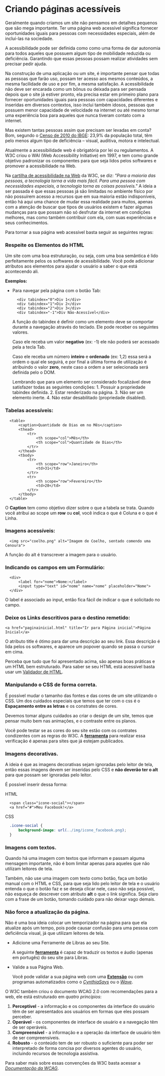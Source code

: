 # Criando páginas acessíveis

Geralmente quando criamos um site não pensamos em detalhes pequenos que são mega importante. Ter uma página web acessível significa fornecer oportunidades iguais para pessoas com necessidades especiais, além de incluí-las na sociedade.

A acessibilidade pode ser definida como como uma forma de dar autonomia para todos aqueles que possuem algum tipo de mobilidade reduzida ou deficiência. Garantindo que essas pessoas possam realizar atividades sem precisar pedir ajuda.

Na construção de uma aplicação ou um site, é importante pensar que todas as pessoas que farão uso, possam ter acesso aos mesmos conteúdos, a mesma facilidade de uso e por fim, a mesma satisfação. A acessibilidade não deve ser encarada como um bônus ou deixada para ser pensada depois que o site já estiver pronto, ela precisa estar em primeiro plano para fornecer oportunidades iguais para pessoas com capacidades diferentes e inseridas em diversos contextos, isso inclui também idosos, pessoas que possuem menor capacidade de velocidade na internet ou até mesmo tornar uma experiência boa para aqueles que nunca tiveram contato com a internet.

Mas existem tantas pessoas assim que precisam ser levadas em conta? Bom, segundo o [Censo de 2010 do IBGE](http://www.pessoacomdeficiencia.gov.br/app/sites/default/files/publicacoes/cartilha-censo-2010-pessoas-com-deficienciareduzido.pdf): 23,9% da população total, têm pelo menos algum tipo de deficiência – visual, auditiva, motora e intelectual.

Atualmente a acessibilidade web é obrigatória por lei ou regulamentos. A W3C criou o WAI \(Web Accessibility Initiative\) em 1997, e tem como grande objetivo padronizar os componentes para que seja lidos pelos softwares e promover a acessibilidade na Web.

Na [cartilha de acessibilidade na Web](http://www.w3c.br/pub/Materiais/PublicacoesW3C/cartilha-w3cbr-acessibilidade-web-fasciculo-I.html) da W3C, se diz: _"Para a maioria das pessoas, a tecnologia torna a vida mais fácil. Para uma pessoa com necessidades especiais, a tecnologia torna as coisas possíveis."_ A ideia a ser passada é que essas pessoas já são limitadas no ambiente físico por não possuírem acesso a recursos que em sua maioria estão indisponíveis, então há aqui uma chance de mudar essa realidade para muitos, apenas com a atenção de buscar que tipos de usuários existem e fazer algumas mudanças para que possam não só desfrutar da internet em condições melhores, mas como também contribuir com ela, com suas experiências e seus conhecimentos.

Para tornar a sua página web acessível basta seguir as seguintes regras:

### Respeite os Elementos do HTML

Um site com uma boa estruturação, ou seja, com uma boa semântica é lido perfeitamente pelos os softwares de acessibilidade. Você pode adicionar atributos aos elementos para ajudar o usuário a saber o que está acontecendo ali.

**Exemplos:**

* Para navegar pela página com o botão Tab:

  ```markup
    <div tabindex="0">Div 1</div>
    <div tabindex="1">Div 2</div>
    <div tabindex="2">Div 3</div>
    <div tabindex="-1">Div Não-Acessível</div>
  ```

  A função do tabindex é definir como um elemento deve se comportar durante a navegação através do teclado. Ele pode receber os seguintes valores.

  Caso ele receba um valor **negativo** \(ex: -1\) ele não poderá ser acessado pela a tecla Tab.

  Caso ele receba um número **inteiro** e **ordenado** \(ex: 1,2\) essa será a ordem o qual ele seguirá, e por final a última forma de utilização é atribuindo o valor **zero**, neste caso a ordem a ser selecionada será definida pelo o DOM.

  Lembrando que para um elemento ser considerado focalizável deve satisfazer todas as seguintes condições: 1. Possuir a propriedade tabindex definida. 2. Estar renderizado na página. 3. Não ser um elemento inerte. 4. Não estar desabilitado \(propriedade disabled\).

### Tabelas acessíveis:

```markup
  <table>
      <caption>Quantidade de Dias em no Mês</caption>
      <thead>
          <tr>
              <th scope="col">Mês</th>
              <th scope="col">Quantidade de Dias</th>
          </tr>
      </thead>
      <tbody>
          <tr>
              <th scope="row">Janeiro</th>
              <td>31</td>
          </tr>
          <tr>
              <th scope="row">Fevereiro</th>
              <td>28</td>
          </tr>
      </tbody>
  </table>
```

O **Caption** tem como objetivo dizer sobre o que a tabela se trata. Quando você atribui ao scope um **row** ou **col**, você indica o que é Coluna e o que é Linha.

### Imagens acessíveis:

```markup
  <img src="coelho.png" alt="Imagem de Coelho, sentado comendo uma Cenoura">
```

A função do alt é transcrever a imagem para o usuário.

### Indicando os campos em um Formulário:

```markup
  <div>
      <label for="nome">Nome:</label>
      <input type="text" id="nome" name="nome" placeholder="Nome">
  </div>
```

O label é associado ao input, então fica fácil de indicar o que é solicitado no campo.

### Deixe os Links descritivos para o destino remetido:

```markup
<a href="paginainicial.html" title="Ir para Página inicial">Página Inicial</a>
```

O atributo title é ótimo para dar uma descrição ao seu link. Essa descrição é lida pelos os softwares, e aparece um popover quando se passa o cursor em cima.

Perceba que tudo que foi apresentado acima, são apenas boas práticas e um HTML bem estruturado. Para saber se seu HTML está acessível basta usar um [Validador de HTML](https://achecker.ca/checker/index.php).

### Manipulando o CSS de forma correta.

É possível mudar o tamanho das fontes e das cores de um site utilizando o CSS. Um dos cuidados especiais que temos que ter com o css é o **Espaçamento entre as letras** e os constrates de cores.

Devemos tomar alguns cuidados ao criar o design de um site, temos que pensar muito bem nas animações, e o contraste entre os planos.

Você pode testar se as cores do seu site estão com os contrates condizentes com as regras do W3C. A [**ferramenta**](http://www.checkmycolours.com/) para realizar essa verificação é apenas para sites que já estejam publicados.

### Imagens decorativas.

A ideia é que as imagens decorativas sejam ignoradas pelo leitor de tela, então essas imagens devem ser inseridas pelo CSS e **não deverão ter o alt** para que possam ser ignoradas pelo leitor.

É possível inserir dessa forma:

HTML

```markup
  <span class="icone-social"></span>
  <a href="#">Meu Facebook!</a>
```

CSS

```css
  .icone-social {
      background-image: url(../img/icone_facebook.png);
  }
```

### Imagens com textos.

Quando há uma imagem com textos que informam e passam alguma mensagem importante, não é bom limitar apenas para aqueles que não utilizam leitores de tela.

Também, não use uma imagem com texto como botão, faça um botão manual com o HTML e CSS, para que seja lido pelo leitor de tela e o usuário entenda o que o botão faz e se deseja clicar nele, caso não seja possível, não esqueça de descrever com atributo **alt** o que o link significa. Seja claro com a frase de um botão, tomando cuidado para não deixar vago demais.

### Não force a atualização da página.

Não é uma boa ideia colocar um temporizador na página para que ela atualize após um tempo, pois pode causar confusão para uma pessoa com deficiência visual, já que utilizam leitores de tela.

* Adicione uma Ferramente de Libras ao seu Site.

  A seguinte [**ferramenta**](http://www.prodeaf.net) é capaz de traduzir os textos e áudio \(apenas em portugês\) do seu site para Libras.

* Valide a sua Página Web.

  Você pode validar a sua página web com uma [**Extensão**](https://goo.gl/Y2bEwC) ou com programas automatizados como o [_CynthiaSays_](http://www.cynthiasays.com/) ou o [_Wave_](http://wave.webaim.org/).

O W3C também criou o documento WCAG 2.0 com recomendações para a web, ele está estruturado em _quatro princípios_:

1. **Perceptível** - a informação e os componentes da interface do usuário têm de ser apresentados aos usuários em formas que eles possam perceber.
2. **Operável** - os componentes de interface de usuário e a navegação têm de ser operáveis. 
3. **Compreensível** - a informação e a operação da interface de usuário têm de ser compreensíveis. 
4. **Robusto** - o conteúdo tem de ser robusto o suficiente para poder ser interpretado de forma concisa por diversos agentes do usuário, incluindo recursos de tecnologia assistiva.

Para saber mais sobre essas convenções da W3C basta acessar a [_Documentação da WCAG_](https://www.w3.org/Translations/WCAG20-pt-br/).

